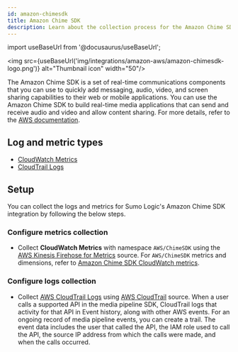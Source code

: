 ```yaml
---
id: amazon-chimesdk
title: Amazon Chime SDK
description: Learn about the collection process for the Amazon Chime SDK service.
---
```


import useBaseUrl from '@docusaurus/useBaseUrl';

<img src={useBaseUrl('img/integrations/amazon-aws/amazon-chimesdk-logo.png')} alt="Thumbnail icon" width="50"/>

The Amazon Chime SDK is a set of real-time communications components that you can use to quickly add messaging, audio, video, and screen sharing capabilities to their web or mobile applications. You can use the Amazon Chime SDK to build real-time media applications that can send and receive audio and video and allow content sharing. For more details, refer to the [AWS documentation](https://docs.aws.amazon.com/chime-sdk/latest/dg/what-is-chime-sdk.html).

## Log and metric types
* [CloudWatch Metrics](https://docs.aws.amazon.com/chime-sdk/latest/dg/service-metrics.html)
* [CloudTrail Logs](https://docs.aws.amazon.com/chime-sdk/latest/dg/pipeline-cloudtrail.html)


## Setup
You can collect the logs and metrics for Sumo Logic's Amazon Chime SDK integration by following the below steps.

### Configure metrics collection
* Collect **CloudWatch Metrics** with namespace `AWS/ChimeSDK` using the [AWS Kinesis Firehose for Metrics](/docs/send-data/hosted-collectors/amazon-aws/aws-kinesis-firehose-metrics-source/) source. For `AWS/ChimeSDK` metrics and dimensions, refer to [Amazon Chime SDK CloudWatch metrics](https://docs.aws.amazon.com/chime-sdk/latest/dg/service-metrics.html).
### Configure logs collection
* Collect [AWS CloudTrail Logs](https://docs.aws.amazon.com/chime-sdk/latest/dg/pipeline-cloudtrail.html) using [AWS CloudTrail](/docs/send-data/hosted-collectors/amazon-aws/aws-cloudtrail-source/) source. When a user calls a supported API in the media pipeline SDK, CloudTrail logs that activity for that API in Event history, along with other AWS events. For an ongoing record of media pipeline events, you can create a trail. The event data includes the user that called the API, the IAM role used to call the API, the source IP address from which the calls were made, and when the calls occurred. 
